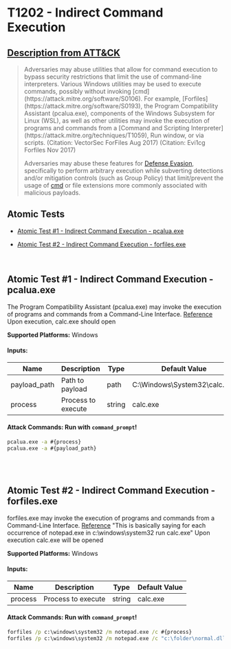 # T1202 - Indirect Command Execution
## [Description from ATT&CK](https://attack.mitre.org/techniques/T1202)
<blockquote>Adversaries may abuse utilities that allow for command execution to bypass security restrictions that limit the use of command-line interpreters. Various Windows utilities may be used to execute commands, possibly without invoking [cmd](https://attack.mitre.org/software/S0106). For example, [Forfiles](https://attack.mitre.org/software/S0193), the Program Compatibility Assistant (pcalua.exe), components of the Windows Subsystem for Linux (WSL), as well as other utilities may invoke the execution of programs and commands from a [Command and Scripting Interpreter](https://attack.mitre.org/techniques/T1059), Run window, or via scripts. (Citation: VectorSec ForFiles Aug 2017) (Citation: Evi1cg Forfiles Nov 2017)

Adversaries may abuse these features for [Defense Evasion](https://attack.mitre.org/tactics/TA0005), specifically to perform arbitrary execution while subverting detections and/or mitigation controls (such as Group Policy) that limit/prevent the usage of [cmd](https://attack.mitre.org/software/S0106) or file extensions more commonly associated with malicious payloads.</blockquote>

## Atomic Tests

- [Atomic Test #1 - Indirect Command Execution - pcalua.exe](#atomic-test-1---indirect-command-execution---pcaluaexe)

- [Atomic Test #2 - Indirect Command Execution - forfiles.exe](#atomic-test-2---indirect-command-execution---forfilesexe)


<br/>

## Atomic Test #1 - Indirect Command Execution - pcalua.exe
The Program Compatibility Assistant (pcalua.exe) may invoke the execution of programs and commands from a Command-Line Interface.
[Reference](https://twitter.com/KyleHanslovan/status/912659279806640128)
Upon execution, calc.exe should open

**Supported Platforms:** Windows




#### Inputs:
| Name | Description | Type | Default Value | 
|------|-------------|------|---------------|
| payload_path | Path to payload | path | C:&#92;Windows&#92;System32&#92;calc.exe|
| process | Process to execute | string | calc.exe|


#### Attack Commands: Run with `command_prompt`! 


```cmd
pcalua.exe -a #{process}
pcalua.exe -a #{payload_path}
```






<br/>
<br/>

## Atomic Test #2 - Indirect Command Execution - forfiles.exe
forfiles.exe may invoke the execution of programs and commands from a Command-Line Interface.
[Reference](https://github.com/api0cradle/LOLBAS/blob/master/OSBinaries/Forfiles.md)
"This is basically saying for each occurrence of notepad.exe in c:\windows\system32 run calc.exe"
Upon execution calc.exe will be opened

**Supported Platforms:** Windows




#### Inputs:
| Name | Description | Type | Default Value | 
|------|-------------|------|---------------|
| process | Process to execute | string | calc.exe|


#### Attack Commands: Run with `command_prompt`! 


```cmd
forfiles /p c:\windows\system32 /m notepad.exe /c #{process}
forfiles /p c:\windows\system32 /m notepad.exe /c "c:\folder\normal.dll:evil.exe"
```






<br/>

